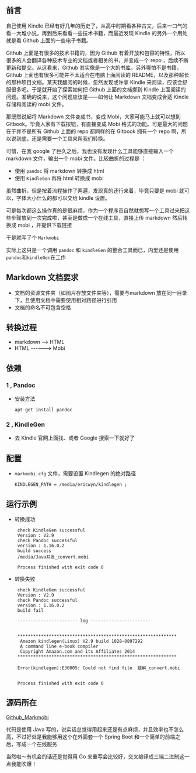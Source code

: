 ## 前言
自己使用 Kindle 已经有好几年的历史了，从高中时期看各种古文，后来一口气的看一大堆小说，再到后来看看一些技术书籍，而最近发现 Kindle 的另外一个用处就是看 Github 上面的一些电子书籍。

Github 上面是有很多的技术书籍的，因为 Github 有着开放和包容的特性，所以很多的人会翻译各种技术专业的文档或者相关的书，并变成一个 repo ，后续不断更新和提交。从这看来，Github 其实像是一个大的书库。另外哪怕不是书籍，Github 上面也有很多可能并不太适合在电脑上面阅读的 README，以及那种超长的那种项目文档。某天我翻阅的时候，忽然发现或许拿 Kindle 来阅读，应该会舒服很多吧。于是就开始了探索如何把 Github 上面的文档挪到 Kindle 上面阅读的问题。准确的说来，这个问题应该是——如何让 Markdown 文档变成合适 Kindle 存储和阅读的 mobi 文件。

 那既然说起将 Markdown 文件变成书，变成 Mobi，大家可能马上就可以想到 Gitbook。毕竟人家有下载按钮，有直接变成 Mobi 格式的功能。可是最大的问题在于并不是所有 Github 上面的 repo 都同样的在 Gitbook 拥有一个 repo 啊，所以说到底，还是需要一个工具来帮我们转换。
 
 可惜，在我 google 了巨久之后，我也没有发现什么工具能够直接输入一个 markdown 文件，输出一个 mobi 文件。比较曲折的过程是 ：
 - 使用 `pandoc` 将 markdown 转换成 html
 - 使用 `KindleGen` 再将 html 转换成 mobi
 
 虽然曲折，但是按着流程操作了两遍，发现真的还行来着，毕竟只要是 mobi 就可以，字体大小什么的都可以交给 kindle 设置。
 
 可是每次都这么操作真的是很麻烦，作为一个程序员自然就想写一个工具过来把这些步骤放到一次完成啦，甚至是做成一个在线工具，直接上传 markdown 然后转换成 mobi ，并提供下载链接
 
 于是就写了个 `Markmobi`
 
 实际上这只是一个调用 `pandoc` 和 `kindleGen` 的整合工具而已，内里还是使用 `pandoc`和`kindleGen`在工作
 
 ## Markdown 文档要求
  - 文档的资源文件夹（如图片存放文件夹等），需要与markdown 放在同一目录下，且使用文档中需要使用相对路径进行引用
  - 文档的命名不可包含空格
  
 ## 转换过程
  - markdown --> HTML
  - HTML ------> Mobi
 
 ## 依赖
 ### 1 , Pandoc
  - 安装方法
  
        apt-get install pandoc
     
 ### 2 , KindleGen
  - 去 Kindle 官网上面找、或者 Google 搜索一下就好了
  
  
 ## 配置
  - `markmobi.cfg` 文件，需要设置 Kindlegen 的绝对路径
 
        KINDLEGEN_PATH = /media/ericwyn/kindlegen ;
 
 
 ## 运行示例
  - 转换成功
 
         check KindleGen successful
         Version : V2.9 
         check Pandoc successful
         version : 1.16.0.2
         build success
         /media/Java并发_convert.mobi
         
         Process finished with exit code 0
         
  - 转换失败
  
         check KindleGen successful
         Version : V2.9 
         check Pandoc successful
         version : 1.16.0.2
         build fail
         
         ----------------------- log -----------------------
         
         
         *************************************************************
          Amazon kindlegen(Linux) V2.9 build 1028-0897292 
          A command line e-book compiler 
          Copyright Amazon.com and its Affiliates 2014 
         *************************************************************
         
         Error(kindlegen):E30005: Could not find file  题解_convert.mobi
         
         
         Process finished with exit code 0
         
## 源码所在

 [Github_Markmobi](https://github.com/Ericwyn/Markmobi/)
 
 代码是使用 Java 写的，说实话总觉得用起来还是有点麻烦，并且效率也不怎么高，不过好处是我能够用这个在外面套一个 Spring Boot 和一个简单的前端之后，写成一个在线服务
 
 当然啦～有机会的话还是觉得用 Go 来重写会比较好，交叉编译成三端二进制这一点我能吹爆！